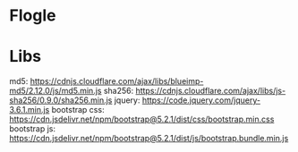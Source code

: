 # Flogle

# Libs

md5: https://cdnjs.cloudflare.com/ajax/libs/blueimp-md5/2.12.0/js/md5.min.js
sha256: https://cdnjs.cloudflare.com/ajax/libs/js-sha256/0.9.0/sha256.min.js
jquery: https://code.jquery.com/jquery-3.6.1.min.js
bootstrap css: https://cdn.jsdelivr.net/npm/bootstrap@5.2.1/dist/css/bootstrap.min.css
bootstrap js: https://cdn.jsdelivr.net/npm/bootstrap@5.2.1/dist/js/bootstrap.bundle.min.js
